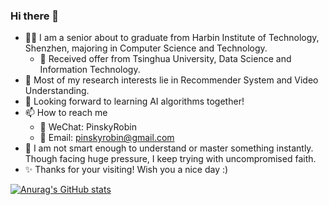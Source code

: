 ### Hi there 👋

- 🧑‍🎓 I am a senior about to graduate from Harbin Institute of Technology, Shenzhen, majoring in Computer Science and Technology.
  - 🥳 Received offer from Tsinghua University, Data Science and Information Technology.
- 🌱 Most of my research interests lie in Recommender System and Video Understanding.
- 🤔 Looking forward to learning AI algorithms together!
- 📫 How to reach me
  - 💬 WeChat: PinskyRobin
  - 📮 Email: pinskyrobin@gmail.com
- 🤯 I am not smart enough to understand or master something instantly. Though facing huge pressure, I keep trying with uncompromised faith.
- ✨ Thanks for your visiting! Wish you a nice day :)
    
[![Anurag's GitHub stats](https://github-readme-stats.vercel.app/api?username=pinskyrobin&show_icons=true)](https://github.com/anuraghazra/github-readme-stats)
